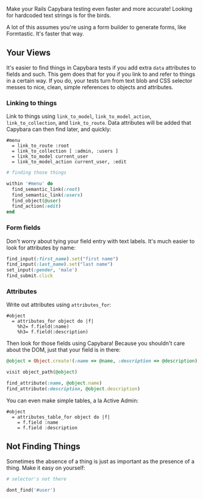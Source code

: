 Make your Rails Capybara testing even faster and more accurate! Looking for hardcoded text strings is for the birds.

A lot of this assumes you're using a form builder to generate forms, like Formtastic. It's faster that way.

## Your Views

It's easier to find things in Capybara tests if you add extra `data` attributes to fields and such.
This gem does that for you if you link to and refer to things in a certain way. If you do, your
tests turn from text blob and CSS selector messes to nice, clean, simple references to objects
and attributes.

### Linking to things

Link to things using `link_to_model`, `link_to_model_action`, `link_to_collection`, and `link_to_route`.
Data attributes will be added that Capybara can then find later, and quickly:

``` haml
#menu
  = link_to_route :root
  = link_to_collection [ :admin, :users ]
  = link_to_model current_user
  = link_to_model_action current_user, :edit
```

``` ruby
# finding those things

within '#menu' do
  find_semantic_link(:root)
  find_semantic_link(:users)
  find_object(@user)
  find_action(:edit)
end
```

### Form fields

Don't worry about tying your field entry with text labels. It's much easier to look for attributes by name:

``` ruby
find_input(:first_name).set("first name")
find_input(:last_name).set("last name")
set_input(:gender, 'male')
find_submit.click
```

### Attributes

Write out attributes using `attributes_for`:

``` haml
#object
  = attributes_for object do |f|
    %h2= f.field(:name)
    %h3= f.field(:description)
```

Then look for those fields using Capybara! Because you shouldn't care about the DOM, just that your
field is in there:

``` ruby
@object = Object.create!(:name => @name, :description => @description)

visit object_path(@object)

find_attribute(:name, @object.name)
find_attribute(:description, @object.description)
```

You can even make simple tables, a la Active Admin:

``` haml
#object
  = attributes_table_for object do |f|
    = f.field :name
    = f.field :description
```

## Not Finding Things

Sometimes the absence of a thing is just as important as the presence of a thing. Make it easy on yourself:

``` ruby
# selector's not there

dont_find('#user')
```

